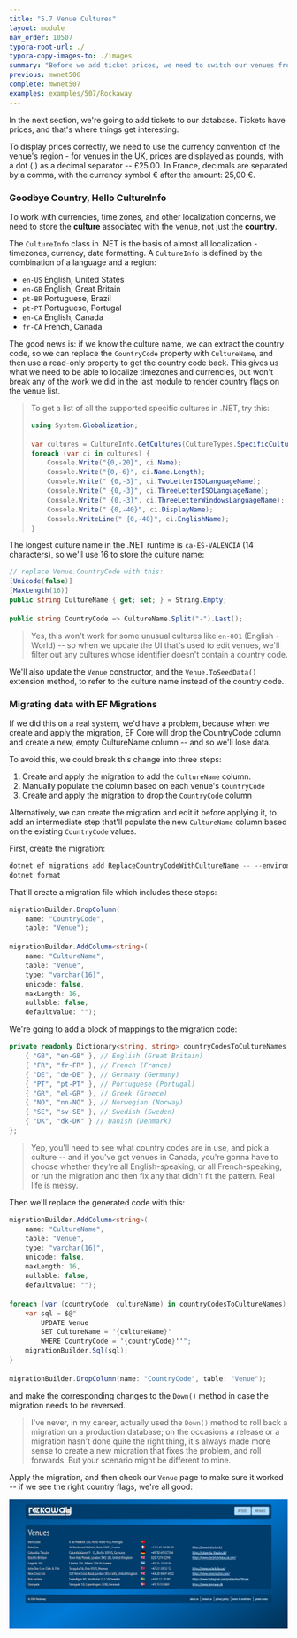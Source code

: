 ```yaml
---
title: "5.7 Venue Cultures"
layout: module
nav_order: 10507
typora-root-url: ./
typora-copy-images-to: ./images
summary: "Before we add ticket prices, we need to switch our venues from using country codes to using cultures, so we can use .NET's built-in localisation support to format prices in local currency."
previous: mwnet506
complete: mwnet507
examples: examples/507/Rockaway
---
```


In the next section, we're going to add tickets to our database. Tickets have prices, and that's where things get interesting.

To display prices correctly, we need to use the currency convention of the venue's region - for venues in the UK, prices are displayed as pounds, with a dot (.) as a decimal separator -- £25.00. In France, decimals are separated by a comma, with the currency symbol € after the amount: 25,00 €. 

### Goodbye Country, Hello CultureInfo

To work with currencies, time zones, and other localization concerns, we need to store the **culture** associated with the venue, not just the **country**.

The `CultureInfo` class in .NET is the basis of almost all localization - timezones, currency, date formatting. A `CultureInfo` is defined by the combination of a language and a region:

* `en-US` English, United States
* `en-GB` English, Great Britain
* `pt-BR` Portuguese, Brazil
* `pt-PT` Portuguese, Portugal
* `en-CA` English, Canada
* `fr-CA` French, Canada

The good news is: if we know the culture name, we can extract the country code, so we can replace the `CountryCode` property with `CultureName`, and then use a read-only property to get the country code back. This gives us what we need to be able to localize timezones and currencies, but won't break any of the work we did in the last module to render country flags on the venue list.

> To get a list of all the supported specific cultures in .NET, try this:
>
> ```csharp
> using System.Globalization;
> 
> var cultures = CultureInfo.GetCultures(CultureTypes.SpecificCultures).OrderBy(ci => ci.Name.Length);
> foreach (var ci in cultures) {
>     Console.Write("{0,-20}", ci.Name);
>     Console.Write("{0,-6}", ci.Name.Length);
>     Console.Write(" {0,-3}", ci.TwoLetterISOLanguageName);
>     Console.Write(" {0,-3}", ci.ThreeLetterISOLanguageName);
>     Console.Write(" {0,-3}", ci.ThreeLetterWindowsLanguageName);
>     Console.Write(" {0,-40}", ci.DisplayName);
>     Console.WriteLine(" {0,-40}", ci.EnglishName);
> }
> ```

The longest culture name in the .NET runtime is `ca-ES-VALENCIA` (14 characters), so we'll use 16 to store the culture name:

```csharp
// replace Venue.CountryCode with this:
[Unicode(false)]
[MaxLength(16)]
public string CultureName { get; set; } = String.Empty;

public string CountryCode => CultureName.Split("-").Last();
```

> Yes, this won't work for some unusual cultures like `en-001` (English - World) -- so when we update the UI that's used to edit venues, we'll filter out any cultures whose identifier doesn't contain a country code.

We'll also update the `Venue` constructor, and the `Venue.ToSeedData()` extension method, to refer to the culture name instead of the country code.

### Migrating data with EF Migrations

If we did this on a real system, we'd have a problem, because when we create and apply the migration, EF Core will drop the CountryCode column and create a new, empty CultureName column -- and so we'll lose data.

To avoid this, we could break this change into three steps:

1. Create and apply the migration to add the `CultureName` column.
2. Manually populate the column based on each venue's `CountryCode`
3. Create and apply the migration to drop the `CountryCode` column

Alternatively, we can create the migration and edit it before applying it, to add an intermediate step that'll populate the new `CultureName` column based on the existing `CountryCode` values.

First, create the migration:

```csharp
dotnet ef migrations add ReplaceCountryCodeWithCultureName -- --environment Staging
dotnet format
```

That'll create a migration file which includes these steps:

```csharp
migrationBuilder.DropColumn(
    name: "CountryCode",
    table: "Venue");

migrationBuilder.AddColumn<string>(
    name: "CultureName",
    table: "Venue",
    type: "varchar(16)",
    unicode: false,
    maxLength: 16,
    nullable: false,
    defaultValue: "");
```

We're going to add a block of mappings to the migration code:

```csharp
private readonly Dictionary<string, string> countryCodesToCultureNames = new() {
    { "GB", "en-GB" }, // English (Great Britain)
    { "FR", "fr-FR" }, // French (France)
    { "DE", "de-DE" }, // Germany (Germany)
    { "PT", "pt-PT" }, // Portuguese (Portugal)
    { "GR", "el-GR" }, // Greek (Greece)
    { "NO", "nn-NO" }, // Norwegian (Norway)
    { "SE", "sv-SE" }, // Swedish (Sweden)
    { "DK", "dk-DK" } // Danish (Denmark)
};
```

> Yep, you'll need to see what country codes are in use, and pick a culture -- and if you've got venues in Canada, you're gonna have to choose whether they're all English-speaking, or all French-speaking, or run the migration and then fix any that didn't fit the pattern. Real life is messy.

Then we'll replace the generated code with this:

```csharp
migrationBuilder.AddColumn<string>(
    name: "CultureName",
    table: "Venue",
    type: "varchar(16)",
    unicode: false,
    maxLength: 16,
    nullable: false,
    defaultValue: "");

foreach (var (countryCode, cultureName) in countryCodesToCultureNames) {
    var sql = $@"
        UPDATE Venue
        SET CultureName = '{cultureName}'
        WHERE CountryCode = '{countryCode}''";
    migrationBuilder.Sql(sql);
}

migrationBuilder.DropColumn(name: "CountryCode", table: "Venue");
```

and make the corresponding changes to the `Down()` method in case the migration needs to be reversed.

> I've never, in my career, actually used the `Down()` method to roll back a migration on a production database; on the occasions a release or a migration hasn't done quite the right thing, it's always made more sense to create a new migration that fixes the problem, and roll forwards. But your scenario might be different to mine.

Apply the migration, and then check our `Venue` page to make sure it worked -- if we see the right country flags, we're all good:

![image-20240122230803623](/images/image-20240122230803623.png)

